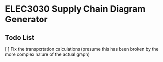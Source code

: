 # ELEC3030 Supply Chain Diagram Generator
## Todo List
[ ] Fix the transportation calculations (presume this has been broken by the more complex nature of the actual graph)